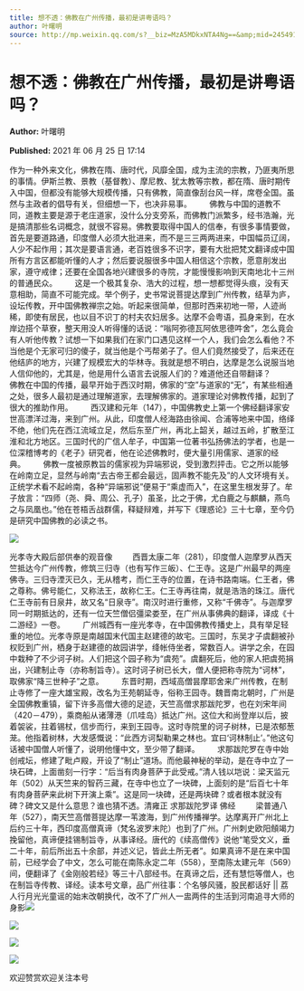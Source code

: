 ```yaml
---
title: 想不透：佛教在广州传播，最初是讲粤语吗？
author: 叶曙明
source: http://mp.weixin.qq.com/s?__biz=MzA5MDkxNTA4Ng==&amp;mid=2454911206&amp;idx=1&amp;sn=e78b93692d6fb2c62ec36d59ee2849e0&amp;chksm=87a23087b0d5b991c8594f1fd7f1189359ececbfad953e8c08d576238ac7546b93a6a1e43eb6#rd
---
```


# 想不透：佛教在广州传播，最初是讲粤语吗？

**Author:** 叶曙明

**Published:** 2021 年 06 月 25 日 17:14

作为一种外来文化，佛教在隋、唐时代，风靡全国，成为主流的宗教，乃匪夷所思的事情。伊斯兰教、景教（基督教）、摩尼教、犹太教等宗教，都在隋、唐时期传入中国，但都没有能够大规模传播，只有佛教，简直像刮台风一样，席卷全国。虽然与主政者的倡导有关，但细想一下，也决非易事。        佛教与中国的道教不同，道教主要是源于老庄道家，没什么分支旁系，而佛教门派繁多，经书浩瀚，光是搞清那些名词概念，就很不容易。佛教要取得中国人的信奉，有很多事情要做，首先是要道路通，印度僧人必须大批进来，而不是三三两两进来，中国幅员辽阔，人少不起作用；其次是要语言通，老百姓很多不识字，要有大批把梵文翻译成中国所有方言区都能听懂的人才；然后要说服很多中国人相信这个宗教，愿意削发出家，遵守戒律；还要在全国各地兴建很多的寺院，才能慢慢影响到天南地北十三州的普通民众。        这是一个极其复杂、浩大的过程，想一想都觉得头痕，没有天意相助，简直不可能完成。举个例子，史书常说菩提达摩到广州传教，结草为庐，设坛传教，开中国佛教禅宗之始。听起来很简单，但那时西来初地一带，人迹尚稀，即使有居民，也以目不识丁的村夫农妇居多。达摩不会粤语，孤身来到，在水岸边搭个草寮，整天用没人听得懂的话说：“嗡阿弥德瓦阿依思德吽舍”，怎么竟会有人听他传教？试想一下如果我们在家门口遇见这样一个人，我们会怎么看他？不当他是个无家可归的傻子，就当他是个丐帮弟子了。但人们竟然接受了，后来还在他结庐的地方，兴建了规模宏大的华林寺。我就是想不明白，达摩是怎么说服当地人信仰他的，尤其是，他是用什么语言去说服人们的？难道他还自带翻译？        佛教在中国的传播，最早开始于西汉时期，佛家的“空”与道家的“无”，有某些相通之处，很多人最初是通过理解道家，去理解佛家的。道家理论对佛教传播，起到了很大的推助作用。        西汉建和元年（147），中国佛教史上第一个佛经翻译家安世高漂洋过海，来到广州。从此，印度僧人经海路由徐闻、合浦等地来中国，络绎不绝，他们先在西江流域立足，然后东至广州，再北上韶关，越过五岭，扩散至江淮和北方地区。三国时代的广信人牟子，中国第一位著书弘扬佛法的学者，也是一位深稽博考的《老子》研究者，他在论述佛教时，便大量引用儒家、道家的经典。        佛教一度被原教旨的儒家视为异端邪说，受到激烈抨击。它之所以能够在岭南立足，显然与岭南“去古帝王都会最远，固声教不能先及”的人文环境有关。正统学术看不起岭南，各种“异端邪说”便易于“乘虚而入”，在这里生根发芽了。牟子放言：“四师（尧、舜、周公、孔子）虽圣，比之于佛，尤白鹿之与麒麟，燕鸟之与凤凰也。”他在苍梧舌战群儒，释疑辩难，并写下《理惑论》三十七章，至今仍是研究中国佛教的必读之书。

![](https://mmbiz.qpic.cn/mmbiz_jpg/PJWG74pLsMYEZlXOnJI8pYMG8ztlgQ5IqQKqgZBDMm5kjYswW03m9ic85HsBgSzSotOqaR2mjqBqcDY8xPialIxA/640)

光孝寺大殿后部供奉的观音像         西晋太康二年（281），印度僧人迦摩罗从西天竺抵达今广州传教，修筑三归寺（也有写作三皈）、仁王寺。这是广州最早的两座佛寺。三归寺湮灭已久，无从稽考，而仁王寺的位置，在诗书路南端。仁王者，佛之尊称。佛号能仁，又称法王，故称仁王。仁王寺再往南，就是浩浩的珠江。唐代仁王寺前有日泉井，故又名“日泉寺”。南汉时进行重修，又称“千佛寺”。与迦摩罗同一时期抵达的，还有一位天竺僧侣彊梁娄至，在广州从事佛典的翻译，译成《十二游经》一卷。        广州城西有一座光孝寺，在中国佛教传播史上，具有举足轻重的地位。光孝寺原是南越国末代国主赵建德的故宅。三国时，东吴才子虞翻被孙权贬到广州，栖身于赵建德的故园讲学，绛帐侍坐者，常数百人。讲学之余，在园中栽种了不少诃子树。人们把这个园子称为“虞苑”。虞翻死后，他的家人把虞苑捐出，兴建制止寺（亦称制旨寺）。这时诃子树已长大，僧人便把称寺院为“诃林”，取佛家“降三世种子”之意。        东晋时期，西域高僧昙摩耶舍来广州传教，在制止寺修了一座大雄宝殿，改名为王苑朝延寺，俗称王园寺。魏晋南北朝时，广州是全国佛教重镇，留下许多高僧大德的足迹，天竺高僧求那跋陀罗，也在刘宋年间（420－479），乘商船从诸薄港（爪哇岛）抵达广州。这位大和尚登岸以后，披着袈裟，拄着锡杖，信步而行，来到王园寺。这时寺院里的诃子树林，已是浓郁葱茏。他指着树林，大发感慨说：“此西方诃梨勒果之林也。宜曰‘诃林制止’。”他这句话被中国僧人听懂了，说明他懂中文，至少带了翻译。        求那跋陀罗在寺中始创戒坛，修建了毗卢殿，开设了“制止”道场。而他最神秘的举动，是在寺中立了一块石碑，上面凿刻一行字：“后当有肉身菩萨于此受戒。”清人钱以垲说：梁天监元年（502）从天竺来的智药三藏，在寺中也立了一块碑，上面刻的是“后百七十年有肉身菩萨来此树下开演上乘”。这是同一块碑，还是两块碑？或者根本就没有碑？碑文又是什么意思？谁也猜不透。清雍正 求那跋陀罗译 佛经         梁普通八年（527），南天竺高僧菩提达摩一苇渡海，到广州传播禅学。达摩离开广州北上后约三十年，西印度高僧真谛（梵名波罗末陀）也到了广州。广州刺史欧阳頠竭力挽留他，真谛便挂锡制旨寺，从事译经。唐代的《续高僧传》说他“笔受文义，垂二十年，前后所出五十余部，并述义记，皆此土所无者”。如果真谛不是在来中国前，已经学会了中文，怎么可能在南陈永定二年（558），至南陈太建元年（569）间，便翻译了《金刚般若经》等三十八部经书。在真谛之后，还有慧恺等僧人，也在制旨寺传教、译经。读本号文章，品广州往事：个名够风骚，股民都话好 || 荔人行月光光童谣的始末改朝换代，改不了广州人一盅两件的生活到河南追寻大师的身影![](https://mmbiz.qpic.cn/mmbiz_jpg/PJWG74pLsMYEZlXOnJI8pYMG8ztlgQ5IGWJYtXTIbtb1B0OAgkS348Perk1N1ciaS9iciadl1sZjIR8iaD888oMlRQ/640)

![](https://mmbiz.qpic.cn/mmbiz_jpg/PJWG74pLsMYEZlXOnJI8pYMG8ztlgQ5IUhWgAxWq6q3BYWW0MicgwymzeMbuTs5ZBOAVxVjM6GvyxvSXs5mDARQ/640)

![](https://mmbiz.qpic.cn/mmbiz_png/Ljib4So7yuWiaQk7pZicvVqnhcMiaUb0f2plQetLhUtfn8DrUWLRGL1dC6MIibSZuY4Bqib8yz2tBvgm2gbFqfEWQbicA/640?wx_fmt=png)

![](https://mmbiz.qpic.cn/mmbiz_jpg/PJWG74pLsMYEZlXOnJI8pYMG8ztlgQ5IOBdCQwr8QcJHibOTU7WOA4bkA8iakkIuAvniaCHzlqpGC6Wvia1bczQJNw/640)

欢迎赞赏欢迎关注本号
